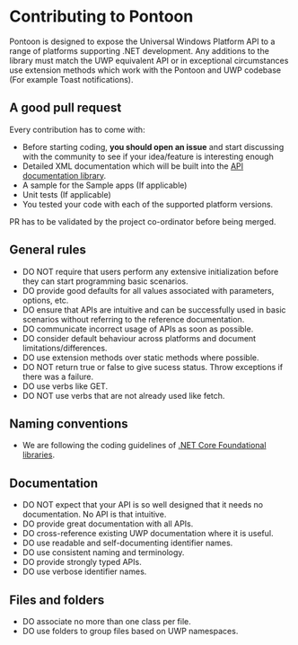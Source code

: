 # Contributing to Pontoon

Pontoon is designed to expose the Universal Windows Platform API to a range of platforms supporting .NET development.
Any additions to the library must match the UWP equivalent API or in exceptional circumstances use extension methods which work with the Pontoon and UWP codebase (For example Toast notifications).

## A good pull request
Every contribution has to come with:

* Before starting coding, **you should open an issue** and start discussing with the community to see if your idea/feature is interesting enough
* Detailed XML documentation which will be built into the [API documentation library](https://inthehand.github.io).
* A sample for the Sample apps (If applicable)
* Unit tests (If applicable)
* You tested your code with each of the supported platform versions.

PR has to be validated by the project co-ordinator before being merged.

## General rules

* DO NOT require that users perform any extensive initialization before they can start programming basic scenarios.
* DO provide good defaults for all values associated with parameters, options, etc.
* DO ensure that APIs are intuitive and can be successfully used in basic scenarios without referring to the reference documentation.
* DO communicate incorrect usage of APIs as soon as possible. 
* DO consider default behaviour across platforms and document limitations/differences.
* DO use extension methods over static methods where possible.
* DO NOT return true or false to give sucess status. Throw exceptions if there was a failure.
* DO use verbs like GET.
* DO NOT use verbs that are not already used like fetch.

## Naming conventions
* We are following the coding guidelines of [.NET Core Foundational libraries](https://github.com/dotnet/corefx/blob/master/Documentation/coding-guidelines/coding-style.md). 

## Documentation
* DO NOT expect that your API is so well designed that it needs no documentation. No API is that intuitive.
* DO provide great documentation with all APIs.
* DO cross-reference existing UWP documentation where it is useful. 
* DO use readable and self-documenting identifier names. 
* DO use consistent naming and terminology.
* DO provide strongly typed APIs.
* DO use verbose identifier names.

## Files and folders
* DO associate no more than one class per file.
* DO use folders to group files based on UWP namespaces.